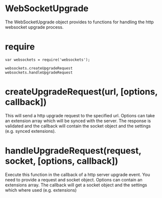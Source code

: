 # WebSocketUpgrade
The WebSocketUpgrade object provides to functions for handling the http websocket upgrade process.

# require
```
var websockets = require('websockets');

websockets.createUpgradeRequest
websockets.handleUpgradeRequest
```

# createUpgradeRequest(url, [options, callback])
This will send a http upgrade request to the specified url.
Options can take an extension array which will be synced with the server.
The response is validated and the callback will contain the socket object and the settings (e.g. synced extensions).

# handleUpgradeRequest(request, socket, [options, callback])
Execute this function in the callback of a http server upgrade event.
You need to provide a request and socket object.
Options can contain an extensions array.
The callback will get a socket object and the settings which where used (e.g. extensions)
